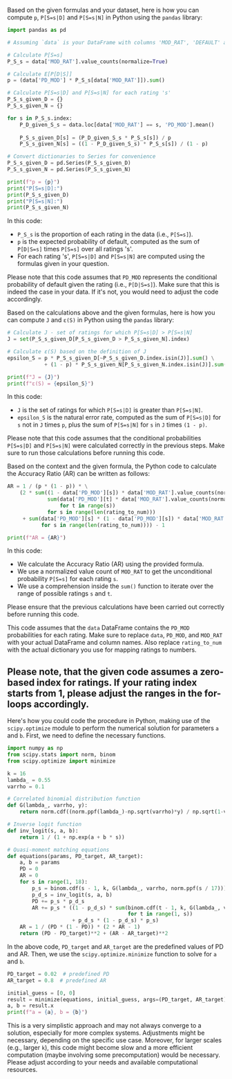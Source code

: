 Based on the given formulas and your dataset, here is how you can compute `p`, `P[S=s|D]` and `P[S=s|N]` in Python using the `pandas` library:

```python
import pandas as pd

# Assuming `data` is your DataFrame with columns 'MOD_RAT', 'DEFAULT' and 'PD_MOD'

# Calculate P[S=s]
P_S_s = data['MOD_RAT'].value_counts(normalize=True)

# Calculate E[P[D|S]]
p = (data['PD_MOD'] * P_S_s[data['MOD_RAT']]).sum()

# Calculate P[S=s|D] and P[S=s|N] for each rating 's'
P_S_s_given_D = {}
P_S_s_given_N = {}

for s in P_S_s.index:
    P_D_given_S_s = data.loc[data['MOD_RAT'] == s, 'PD_MOD'].mean()
    
    P_S_s_given_D[s] = (P_D_given_S_s * P_S_s[s]) / p
    P_S_s_given_N[s] = ((1 - P_D_given_S_s) * P_S_s[s]) / (1 - p)

# Convert dictionaries to Series for convenience
P_S_s_given_D = pd.Series(P_S_s_given_D)
P_S_s_given_N = pd.Series(P_S_s_given_N)

print(f"p = {p}")
print("P[S=s|D]:")
print(P_S_s_given_D)
print("P[S=s|N]:")
print(P_S_s_given_N)
```

In this code:

- `P_S_s` is the proportion of each rating in the data (i.e., `P[S=s]`).
- `p` is the expected probability of default, computed as the sum of `P[D|S=s]` times `P[S=s]` over all ratings 's'.
- For each rating 's', `P[S=s|D]` and `P[S=s|N]` are computed using the formulas given in your question.

Please note that this code assumes that `PD_MOD` represents the conditional probability of default given the rating (i.e., `P[D|S=s]`). Make sure that this is indeed the case in your data. If it's not, you would need to adjust the code accordingly.



Based on the calculations above and the given formulas, here is how you can compute `J` and `ε(S)` in Python using the `pandas` library:

```python
# Calculate J - set of ratings for which P[S=s|D] > P[S=s|N]
J = set(P_S_s_given_D[P_S_s_given_D > P_S_s_given_N].index)

# Calculate ε(S) based on the definition of J
epsilon_S = p * P_S_s_given_D[~P_S_s_given_D.index.isin(J)].sum() \
            + (1 - p) * P_S_s_given_N[P_S_s_given_N.index.isin(J)].sum()

print(f"J = {J}")
print(f"ε(S) = {epsilon_S}")
```

In this code:

- `J` is the set of ratings for which `P[S=s|D]` is greater than `P[S=s|N]`.
- `epsilon_S` is the natural error rate, computed as the sum of `P[S=s|D]` for `s` not in `J` times `p`, plus the sum of `P[S=s|N]` for `s` in `J` times `(1 - p)`.

Please note that this code assumes that the conditional probabilities `P[S=s|D]` and `P[S=s|N]` were calculated correctly in the previous steps. Make sure to run those calculations before running this code.

Based on the context and the given formula, the Python code to calculate the Accuracy Ratio (AR) can be written as follows:

```python
AR = 1 / (p * (1 - p)) * \
    (2 * sum((1 - data['PD_MOD'][s]) * data['MOD_RAT'].value_counts(normalize=True)[s] *
             sum(data['PD_MOD'][t] * data['MOD_RAT'].value_counts(normalize=True)[t]
                 for t in range(s))
             for s in range(len(rating_to_num))) 
     + sum(data['PD_MOD'][s] * (1 - data['PD_MOD'][s]) * data['MOD_RAT'].value_counts(normalize=True)[s]**2
           for s in range(len(rating_to_num)))) - 1

print(f"AR = {AR}")
```

In this code:

- We calculate the Accuracy Ratio (AR) using the provided formula.
- We use a normalized value count of `MOD_RAT` to get the unconditional probability `P[S=s]` for each rating `s`.
- We use a comprehension inside the `sum()` function to iterate over the range of possible ratings `s` and `t`.

Please ensure that the previous calculations have been carried out correctly before running this code.

This code assumes that the `data` DataFrame contains the `PD_MOD` probabilities for each rating. Make sure to replace `data`, `PD_MOD`, and `MOD_RAT` with your actual DataFrame and column names. Also replace `rating_to_num` with the actual dictionary you use for mapping ratings to numbers. 

Please note, that the given code assumes a zero-based index for ratings. If your rating index starts from 1, please adjust the ranges in the for-loops accordingly.
----------------------------
Here's how you could code the procedure in Python, making use of the `scipy.optimize` module to perform the numerical solution for parameters `a` and `b`. First, we need to define the necessary functions.

```python
import numpy as np
from scipy.stats import norm, binom
from scipy.optimize import minimize

k = 16
lambda_ = 0.55
varrho = 0.1

# Correlated binomial distribution function
def G(lambda_, varrho, y):
    return norm.cdf((norm.ppf(lambda_)-np.sqrt(varrho)*y) / np.sqrt(1-varrho))

# Inverse logit function
def inv_logit(s, a, b):
    return 1 / (1 + np.exp(a + b * s))

# Quasi-moment matching equations
def equations(params, PD_target, AR_target):
    a, b = params
    PD = 0
    AR = 0
    for s in range(1, 18):
        p_s = binom.cdf(s - 1, k, G(lambda_, varrho, norm.ppf(s / 17)))
        p_d_s = inv_logit(s, a, b)
        PD += p_s * p_d_s
        AR += p_s * ((1 - p_d_s) * sum(binom.cdf(t - 1, k, G(lambda_, varrho, norm.ppf(t / 17))) * inv_logit(t, a, b)
                                       for t in range(1, s))
                     + p_d_s * (1 - p_d_s) * p_s)
    AR = 1 / (PD * (1 - PD)) * (2 * AR - 1)
    return (PD - PD_target)**2 + (AR - AR_target)**2
```

In the above code, `PD_target` and `AR_target` are the predefined values of PD and AR. Then, we use the `scipy.optimize.minimize` function to solve for `a` and `b`.

```python
PD_target = 0.02  # predefined PD
AR_target = 0.8  # predefined AR

initial_guess = [0, 0]
result = minimize(equations, initial_guess, args=(PD_target, AR_target), method='Nelder-Mead')
a, b = result.x
print(f"a = {a}, b = {b}")
```

This is a very simplistic approach and may not always converge to a solution, especially for more complex systems. Adjustments might be necessary, depending on the specific use case. Moreover, for larger scales (e.g., larger `k`), this code might become slow and a more efficient computation (maybe involving some precomputation) would be necessary. Please adjust according to your needs and available computational resources.
